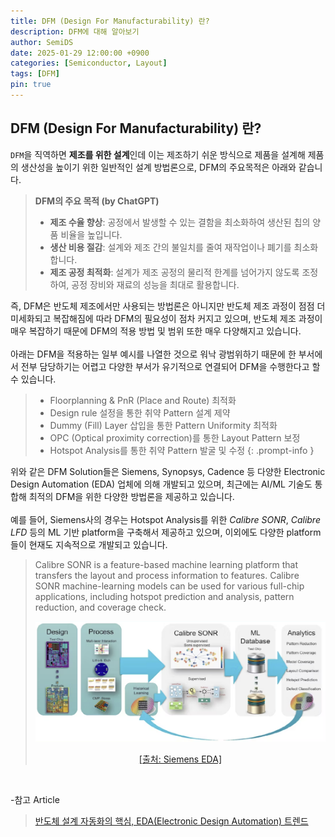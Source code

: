 ```yaml
---
title: DFM (Design For Manufacturability) 란?
description: DFM에 대해 알아보기
author: SemiDS
date: 2025-01-29 12:00:00 +0900
categories: [Semiconductor, Layout]
tags: [DFM]
pin: true
---
```


## DFM (Design For Manufacturability) 란?
`DFM`을 직역하면 **제조를 위한 설계**인데 이는 제조하기 쉬운 방식으로 제품을 설계해 제품의 생산성을 높이기 위한 일반적인 설계 방법론으로, DFM의 주요목적은 아래와 같습니다. 

>**DFM의 주요 목적 (by ChatGPT)**  
>- **제조 수율 향상**: 공정에서 발생할 수 있는 결함을 최소화하여 생산된 칩의 양품 비율을 높입니다.  
>- **생산 비용 절감**: 설계와 제조 간의 불일치를 줄여 재작업이나 폐기를 최소화합니다.  
>- **제조 공정 최적화**: 설계가 제조 공정의 물리적 한계를 넘어가지 않도록 조정하여, 공정 장비와 재료의 성능을 최대로 활용합니다.

즉, DFM은 반도체 제조에서만 사용되는 방법론은 아니지만 반도체 제조 과정이 점점 더 미세화되고 복잡해짐에 따라 DFM의 필요성이 점차 커지고 있으며, 반도체 제조 과정이 매우 복잡하기 때문에 DFM의 적용 방법 및 범위 또한 매우 다양해지고 있습니다.  
<br>
아래는 DFM을 적용하는 일부 예시를 나열한 것으로 워낙 광범위하기 때문에 한 부서에서 전부 담당하기는 어렵고 다양한 부서가 유기적으로 연결되어 DFM을 수행한다고 할 수 있습니다.

>- Floorplanning & PnR (Place and Route) 최적화 
>- Design rule 설정을 통한 취약 Pattern 설계 제약
>- Dummy (Fill) Layer 삽입을 통한 Pattern Uniformity 최적화
>- OPC (Optical proximity correction)를 통한 Layout Pattern 보정
>- Hotspot Analysis를 통한 취약 Pattern 발굴 및 수정
{: .prompt-info }

위와 같은 DFM Solution들은 Siemens, Synopsys, Cadence 등 다양한 Electronic Design Automation (EDA) 업체에 의해 개발되고 있으며, 최근에는 AI/ML 기술도 통합해 최적의 DFM을 위한 다양한 방법론을 제공하고 있습니다.  
<br>
예를 들어, Siemens사의 경우는 Hotspot Analysis를 위한 _Calibre SONR_, _Calibre LFD_ 등의 ML 기반 platform을 구축해서 제공하고 있으며, 이외에도 다양한 platform들이 현재도 지속적으로 개발되고 있습니다.

>Calibre SONR is a feature-based machine learning platform that transfers the layout and process information to features. Calibre SONR machine-learning models can be used for various full-chip applications, including hotspot prediction and analysis, pattern reduction, and coverage check.
>
>![Calibre SONR](/assets/img/posting/2025-01-29-github-blog-1_1.png)
><p style="text-align: center;"><a href="https://eda.sw.siemens.com/en-US/ic/calibre-manufacturing/fab-solutions/calibre-sonr/">[출처: Siemens EDA]</a></p>

<br>

-참고 Article
>[반도체 설계 자동화의 핵심, EDA(Electronic Design Automation) 트렌드](https://s-core.co.kr/insight/view/%EB%B0%98%EB%8F%84%EC%B2%B4-%EC%84%A4%EA%B3%84-%EC%9E%90%EB%8F%99%ED%99%94%EC%9D%98-%ED%95%B5%EC%8B%AC-edaelectronic-design-automation-%ED%8A%B8%EB%A0%8C%EB%93%9C/)  
